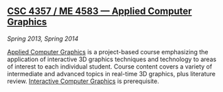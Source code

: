 ## [CSC 4357 / ME 4583 &mdash; Applied Computer Graphics][csc4357]

*Spring 2013, Spring 2014*

[Applied Computer Graphics][csc4357] is a project-based course emphasizing the application of interactive 3D graphics techniques and technology to areas of interest to each individual student. Course content covers a variety of intermediate and advanced topics in real-time 3D graphics, plus literature review. [Interactive Computer Graphics][csc4356] is prerequisite.

[csc4356]: courses.html#csc4356
[csc4357]: courses/csc4357/index.html
